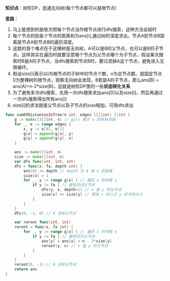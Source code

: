 **知识点**：树形DP，连通无向树(每个节点都可以是根节点)

**思路**：
1. 马上能想到的是依次把每个节点当作根节点进行dfs搜索，这种方法会超时
2. 每个节点的到各个节点的距离和为ans[i],通过树的深度求出，节点A到节点B距离是节点A到节点B的遍历深度。
3. 这题的首个难点在于这棵树是无向树，A可以是B的父节点，也可以是B的子节点。这样其实在遍历时就要注意哪个节点为父节点哪个为子节点，假设某次搜索时B是A的子节点，当dfs搜索到节点B时，要过滤掉A这个节点，避免进入无限循环。
4. 假设size[i]表示以i为根节点的子树中的节点个数，n为总节点数。就固定节点0为整棵树的根节点，观察无向树会发现，B若是A的子节点，那么ans[B] = ans[A]+n-2*size[B]，这就是树形DP里的一些**状态转化关系**
5. 为了避免多次dfs搜索，先用一次dfs搜索求出ans[0]以及size[i]，然后再通过一次dfs搜索得出所有ans[i]
6. size[i]的求法就是父节点以及子节点的size相加，可用dfs求出
```go
func sumOfDistancesInTree(n int, edges [][]int) []int {
    g := make([][]int, n) // g[x] 表示 x 的所有邻居
    for _, e := range edges {
        x, y := e[0], e[1]
        g[x] = append(g[x], y)
        g[y] = append(g[y], x)
    }

    ans := make([]int, n)
    size := make([]int, n)
    var dfs func(int, int, int)
    dfs = func(x, fa, depth int) {
        ans[0] += depth // depth 为 0 到 x 的距离
        size[x] = 1
        for _, y := range g[x] { // 遍历 x 的邻居 y
            if y != fa { // 避免访问父节点
                dfs(y, x, depth+1) // x 是 y 的父节点
                size[x] += size[y] // 累加 x 的儿子 y 的子树大小
            }
        }
    }
    dfs(0, -1, 0) // 0 没有父节点

    var reroot func(int, int)
    reroot = func(x, fa int) {
        for _, y := range g[x] { // 遍历 x 的邻居 y
            if y != fa { // 避免访问父节点
                ans[y] = ans[x] + n - 2*size[y]
                reroot(y, x) // x 是 y 的父节点
            }
        }
    }
    reroot(0, -1) // 0 没有父节点
    return ans
}
```